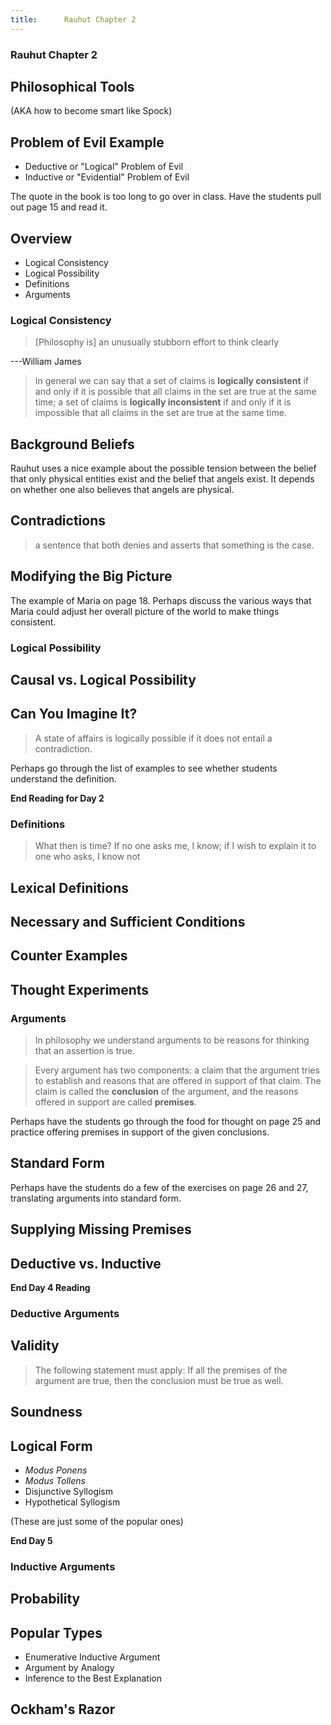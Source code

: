 ```yaml
---
title:      Rauhut Chapter 2
---
```



<section><!--Begin Intro-->
<section data-background="http://ichef.bbci.co.uk/news/660/media/images/81300000/jpg/_81300586_81300585.jpg">

# Rauhut Chapter 2 #

## Philosophical Tools ##

(AKA how to become smart like Spock)



</section>
<section>

## Problem of Evil Example ##

- Deductive or "Logical" Problem of Evil
- Inductive or "Evidential" Problem of Evil

<aside class=notes>
The quote in the book is too long to go over in class.  Have the students pull out page 15 and read it.
</aside>
</section>
<section>

## Overview ##

- Logical Consistency
- Logical Possibility
- Definitions
- Arguments

</section>
</section><!--End Intro-->
<section><!--Begin Logical Consistency-->
<section>

# Logical Consistency #

</section>

<section data-background="https://upload.wikimedia.org/wikipedia/commons/9/9c/William_James_b1842c.jpg">

> [Philosophy is] an unusually stubborn effort to think clearly

---William James

</section>
<section>

> In general we can say that a set of claims is **logically
> consistent** if and only if it is possible that all claims in the
> set are true at the same time; a set of claims is **logically
> inconsistent** if and only if it is impossible that all claims in
> the set are true at the same time.

</section>
<section>

## Background Beliefs ##

<aside class=notes>
Rauhut uses a nice example about the possible tension between the belief that only physical entities exist and the belief that angels exist.  It depends on whether one also believes that angels are physical.
</aside>
</section>
<section>

## Contradictions ##

> a sentence that both denies and asserts that something is the case.

</section>
<section>

## Modifying the Big Picture ##

<aside class=notes>
The example of Maria on page 18.  Perhaps discuss the various ways that Maria could adjust her overall picture of the world to make things consistent.
</aside>

</section>
</section><!--End Logical Consistency-->
<section><!--Begin Logical Possibility-->
<section>

# Logical Possibility #

</section>
<section>

## Causal vs. Logical Possibility ##

</section>
<section>

## Can You Imagine It? ##

</section>
<section>

> A state of affairs is logically possible if it does not entail a
> contradiction.

<aside class=notes>
Perhaps go through the list of examples to see whether students understand the definition.

**End Reading for Day 2**
</aside>
</section>
</section><!--End Logical Possibility-->
<section><!--Begin Definitions-->
<section>

# Definitions #

</section>
<section data-background="http://www.thecommentator.com/system/articles/inner_pictures/000/001/831/commentary_thumb/St-augustine-of-hippo.jpg?1350384846">

> What then is time?  If no one asks me, I know; if I wish to
> explain it to one who asks, I know not


</section>
<section>

## Lexical Definitions ##

</section>
<section>

## Necessary and Sufficient Conditions ##

</section>
<section>

## Counter Examples ##

</section>
<section>

## Thought Experiments ##

</section>
</section><!--End Definitions-->
<section><!--Begin Arguments-->
<section>

# Arguments #

</section>
<section>

> In philosophy we understand arguments to be reasons for thinking
> that an assertion is true.

</section>
<section>

> Every argument has two components: a claim that the argument
> tries to establish and reasons that are offered in support of
> that claim.  The claim is called the **conclusion** of the
> argument, and the reasons offered in support are called
> **premises**.

<aside class="notes">

Perhaps have the students go through the food for thought on page 25 and practice offering premises in support of the given conclusions.

</aside>
</section>
<section>

## Standard Form ##

<aside class="notes">

Perhaps have the students do a few of the exercises on page 26 and 27, translating arguments into standard form.

</aside>
</section>
<section>

## Supplying Missing Premises ##

</section>
<section>

## Deductive vs. Inductive ##

<aside class="notes">

**End Day 4 Reading**

</aside>
</section>
</section><!--End Arguments-->
<section><!--Begin Deductive Arguments-->
<section>

# Deductive Arguments #

</section>
<section>

## Validity ##

> The following statement must apply: If all the premises of the
> argument are true, then the conclusion must be true as well.

</section>
<section>

## Soundness ##

</section>
<section>

## Logical Form ##

- *Modus Ponens*
- *Modus Tollens*
- Disjunctive Syllogism
- Hypothetical Syllogism

(These are just some of the popular ones)

<aside class="notes">

**End Day 5**

</aside>
</section>
</section><!--End Deductive Arguments-->
<section><!--Begin Inductive Arguments-->
<section>

# Inductive Arguments #

</section>
<section>

## Probability ##

</section>
<section>

## Popular Types ##

- Enumerative Inductive Argument
- Argument by Analogy
- Inference to the Best Explanation

</section>
<section data-background="http://uploads1.wikiart.org/images/peter-paul-rubens/head-of-a-franciscan-friar-1617.jpg!Blog.jpg">

## Ockham's Razor ##

</section>
</section><!--End Inductive Arguments-->